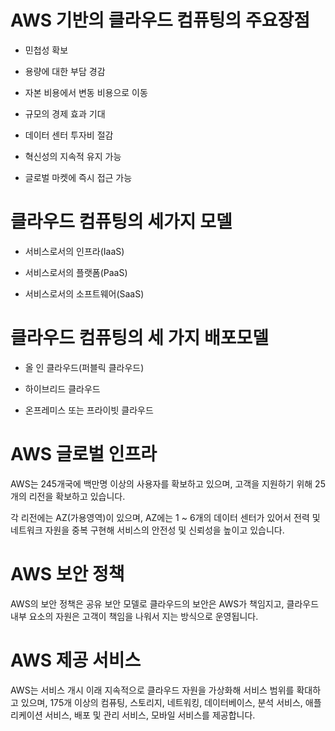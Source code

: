 # AWS 기반의 클라우드 컴퓨팅의 주요장점

- 민첩성 확보

- 용량에 대한 부담 경감

- 자본 비용에서 변동 비용으로 이동

- 규모의 경제 효과 기대

- 데이터 센터 투자비 절감

- 혁신성의 지속적 유지 가능

- 글로벌 마켓에 즉시 접근 가능

# 클라우드 컴퓨팅의 세가지 모델

- 서비스로서의 인프라(IaaS)

- 서비스로서의 플랫폼(PaaS)

- 서비스로서의 소프트웨어(SaaS)

# 클라우드 컴퓨팅의 세 가지 배포모델

- 올 인 클라우드(퍼블릭 클라우드)

- 하이브리드 클라우드

- 온프레미스 또는 프라이빗 클라우드

# AWS 글로벌 인프라

AWS는 245개국에 백만명 이상의 사용자를 확보하고 있으며, 고객을 지원하기 위해 25개의 리전을 확보하고 있습니다.

각 리전에는 AZ(가용영역)이 있으며, AZ에는 1 ~ 6개의 데이터 센터가 있어서 전력 및 네트워크 자원을 중복 구현해 서비스의 안전성 및 신뢰성을 높이고 있습니다.

# AWS 보안 정책

AWS의 보안 정책은 공유 보안 모델로 클라우드의 보안은 AWS가 책임지고, 클라우드 내부 요소의 자원은 고객이 책임을 나워서 지는 방식으로 운영됩니다.

# AWS 제공 서비스

AWS는 서비스 개시 이래 지속적으로 클라우드 자원을 가상화해 서비스 범위를 확대하고 있으며, 175개 이상의 컴퓨팅, 스토리지, 네트워킹, 데이터베이스, 분석 서비스, 애플리케이션 서비스, 배포 및 관리 서비스, 모바일 서비스를 제공합니다.

